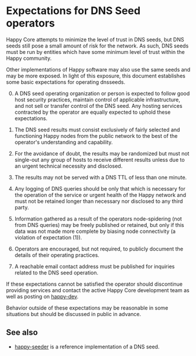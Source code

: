 Expectations for DNS Seed operators
====================================

Happy Core attempts to minimize the level of trust in DNS seeds,
but DNS seeds still pose a small amount of risk for the network.
As such, DNS seeds must be run by entities which have some minimum
level of trust within the Happy community.

Other implementations of Happy software may also use the same
seeds and may be more exposed. In light of this exposure, this
document establishes some basic expectations for operating dnsseeds.

0. A DNS seed operating organization or person is expected to follow good
host security practices, maintain control of applicable infrastructure,
and not sell or transfer control of the DNS seed. Any hosting services
contracted by the operator are equally expected to uphold these expectations.

1. The DNS seed results must consist exclusively of fairly selected and
functioning Happy nodes from the public network to the best of the
operator's understanding and capability.

2. For the avoidance of doubt, the results may be randomized but must not
single-out any group of hosts to receive different results unless due to an
urgent technical necessity and disclosed.

3. The results may not be served with a DNS TTL of less than one minute.

4. Any logging of DNS queries should be only that which is necessary
for the operation of the service or urgent health of the Happy
network and must not be retained longer than necessary nor disclosed
to any third party.

5. Information gathered as a result of the operators node-spidering
(not from DNS queries) may be freely published or retained, but only
if this data was not made more complete by biasing node connectivity
(a violation of expectation (1)).

6. Operators are encouraged, but not required, to publicly document the
details of their operating practices.

7. A reachable email contact address must be published for inquiries
related to the DNS seed operation.

If these expectations cannot be satisfied the operator should
discontinue providing services and contact the active Happy
Core development team as well as posting on
[happy-dev](https://groups.google.com/forum/#!forum/happy-dev).

Behavior outside of these expectations may be reasonable in some
situations but should be discussed in public in advance.

See also
----------
- [happy-seeder](https://github.com/pooler/happy-seeder) is a reference implementation of a DNS seed.
